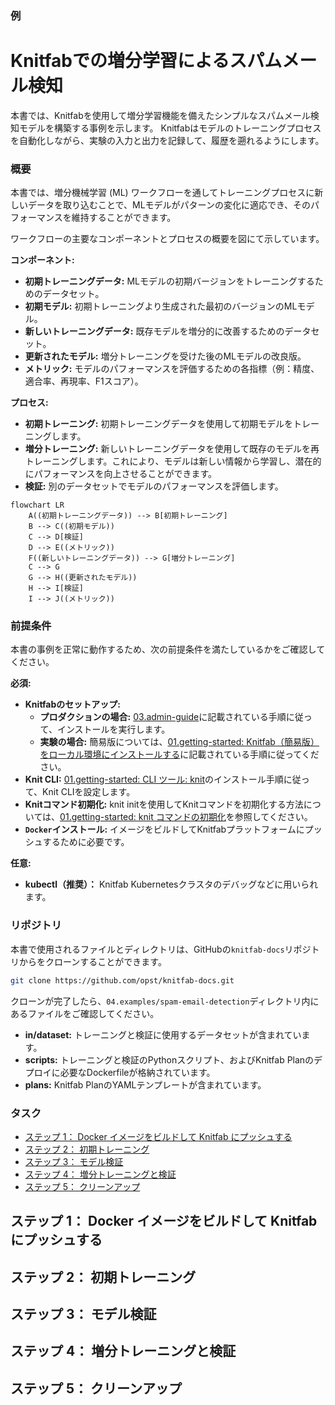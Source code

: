 ### 例
# Knitfabでの増分学習によるスパムメール検知

本書では、Knitfabを使用して増分学習機能を備えたシンプルなスパムメール検知モデルを構築する事例を示します。 Knitfabはモデルのトレーニングプロセスを自動化しながら、実験の入力と出力を記録して、履歴を遡れるようにします。

### 概要
本書では、増分機械学習 (ML) ワークフローを通してトレーニングプロセスに新しいデータを取り込むことで、MLモデルがパターンの変化に適応でき、そのパフォーマンスを維持することができます。

ワークフローの主要なコンポーネントとプロセスの概要を図にて示しています。

**コンポーネント:**

- **初期トレーニングデータ:** MLモデルの初期バージョンをトレーニングするためのデータセット。
- **初期モデル:** 初期トレーニングより生成された最初のバージョンのMLモデル。
- **新しいトレーニングデータ:** 既存モデルを増分的に改善するためのデータセット。
- **更新されたモデル:** 増分トレーニングを受けた後のMLモデルの改良版。
- **メトリック:** モデルのパフォーマンスを評価するための各指標（例：精度、適合率、再現率、F1スコア）。

**プロセス:**

- **初期トレーニング:** 初期トレーニングデータを使用して初期モデルをトレーニングします。
- **増分トレーニング:** 新しいトレーニングデータを使用して既存のモデルを再トレーニングします。これにより、モデルは新しい情報から学習し、潜在的にパフォーマンスを向上させることができます。
- **検証:** 別のデータセットでモデルのパフォーマンスを評価します。

```mermaid
flowchart LR
    A((初期トレーニングデータ)) --> B[初期トレーニング]
    B --> C((初期モデル))
    C --> D[検証]
    D --> E((メトリック))
    F((新しいトレーニングデータ)) --> G[増分トレーニング]
    C --> G
    G --> H((更新されたモデル))
    H --> I[検証]
    I --> J((メトリック))
```

### 前提条件
本書の事例を正常に動作するため、次の前提条件を満たしているかをご確認してください。

**必須:**
- **Knitfabのセットアップ:**
  - **プロダクションの場合:** [03.admin-guide](../../03.admin-guide/admin-guide-installation.ja.md)に記載されている手順に従って、インストールを実行します。
  - **実験の場合:** 簡易版については、[01.getting-started: Knitfab（簡易版） をローカル環境にインストールする](../../01.getting-started/getting-started.ja.md#Knitfab簡易版-をローカル環境にインストールする)に記載されている手順に従ってください。
- **Knit CLI:** [01.getting-started: CLI ツール: knit](../../01.getting-started/getting-started.ja.md#cli-ツール-knit)のインストール手順に従って、Knit CLIを設定します。
- **Knitコマンド初期化:** knit initを使用してKnitコマンドを初期化する方法については、[01.getting-started: knit コマンドの初期化](../../01.getting-started/getting-started.en.md#knit-コマンドの初期化)を参照してください。
- **`Docker`インストール:** イメージをビルドしてKnitfabプラットフォームにプッシュするために必要です。

**任意:**

- **kubectl（推奨）：** Knitfab Kubernetesクラスタのデバッグなどに用いられます。

### リポジトリ
本書で使用されるファイルとディレクトリは、GitHubの`knitfab-docs`リポジトリからをクローンすることができます。
```bash
git clone https://github.com/opst/knitfab-docs.git
```
クローンが完了したら、`04.examples/spam-email-detection`ディレクトリ内にあるファイルをご確認してください。
- **in/dataset:** トレーニングと検証に使用するデータセットが含まれています。
- **scripts:** トレーニングと検証のPythonスクリプト、およびKnitfab Planのデプロイに必要なDockerfileが格納されています。
- **plans:** Knitfab PlanのYAMLテンプレートが含まれています。

### タスク
- [ステップ 1： Docker イメージをビルドして Knitfab にプッシュする](#ステップ-1-Docker-イメージをビルドして-Knitfab-にプッシュする)
- [ステップ 2： 初期トレーニング](#ステップ-2-初期トレーニング)
- [ステップ 3： モデル検証](#ステップ-3-モデル検証)
- [ステップ 4： 増分トレーニングと検証](#ステップ-4-増分トレーニングと検証)
- [ステップ 5： クリーンアップ](#ステップ-5-クリーンアップ)

## ステップ 1： Docker イメージをビルドして Knitfab にプッシュする

## ステップ 2： 初期トレーニング

## ステップ 3： モデル検証

## ステップ 4： 増分トレーニングと検証

## ステップ 5： クリーンアップ